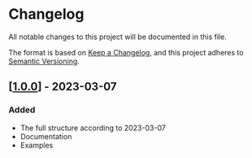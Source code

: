 # Changelog

All notable changes to this project will be documented in this file.

The format is based on [Keep a Changelog](https://keepachangelog.com/en/1.0.0/),
and this project adheres to [Semantic Versioning](https://semver.org/spec/v2.0.0.html).

## [[1.0.0](https://github.com/PerimeterX/go-project-structure/tree/v1.0.0)] - 2023-03-07

### Added

- The full structure according to 2023-03-07
- Documentation
- Examples
